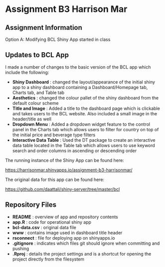 # Assignment B3 Harrison Mar

## Assignment Information

Option A: Modifying BCL Shiny App started in class

## Updates to BCL App

I made a number of changes to the basic version of the BCL app which include the following:

- **Shiny Dashboard** : changed the layout/appearance of the initial shiny app to a shiny dashboard containing a Dashboard/Homepage tab, Charts tab, and Table tab
- **Aesthetics** : changed the colour pallet of the shiny dashboard from the default colour scheme
- **Title and Image** : Added a title to the dashboard page which is clickable and takes users to the BCL website. Also included a small image in the header/title as well
- **Dropdown Menu** : Added a dropdown widget feature to the control panel in the Charts tab which allows users to filter for country on top of the initial price and beverage type filters
- **Interactive Data Table** : Used the DT package to create an interactive data table located in the Table tab which allows users to use keyword search and order columns in ascending or descending order

The running instance of the Shiny App can be found here:

https://harrisonmar.shinyapps.io/assignment-b3-harrisonmar/

The original data for this app can be found here:

https://github.com/daattali/shiny-server/tree/master/bcl

## Repository Files

- **README** : overview of app and repository contents
- **app.R** : code for operational shiny app
- **bcl-data.csv** : original data file 
- **www** : contains image used in dashboard title header
- **rsconnect** : file for deploying app on shinyapps.io
- **.gitignore** : indicates which files git should ignore when committing and pushing
- **.Rproj** : details the project settings and is a shortcut for opening the project directly from the filesystem
